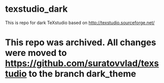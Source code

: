 # texstudio_dark
This is repo for dark TeXstudio based on http://texstudio.sourceforge.net/

# This repo was archived. All changes were moved to https://github.com/suratovvlad/texstudio to the branch dark_theme
